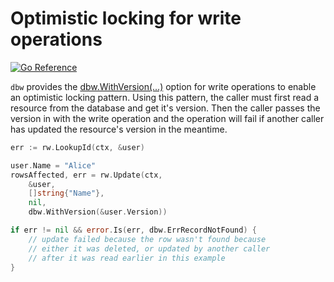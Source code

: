 # Optimistic locking for write operations
[![Go Reference](https://pkg.go.dev/badge/github.com/hashicorp/go-dbw.svg)](https://pkg.go.dev/github.com/hashicorp/go-dbw)

`dbw` provides the [dbw.WithVersion(...)](https://pkg.go.dev/github.com/hashicorp/go-dbw#WithVersion) option for write operations to enable
an optimistic locking pattern.  Using this pattern, the caller must first read
a resource from the database and get it's version.  Then the caller passes the version in
with the write operation and the operation will fail if another caller has
updated the resource's version in the meantime.

```go
err := rw.LookupId(ctx, &user)

user.Name = "Alice"
rowsAffected, err = rw.Update(ctx, 
    &user, 
    []string{"Name"}, 
    nil, 
    dbw.WithVersion(&user.Version))

if err != nil && error.Is(err, dbw.ErrRecordNotFound) {
    // update failed because the row wasn't found because  
    // either it was deleted, or updated by another caller 
    // after it was read earlier in this example
}
```